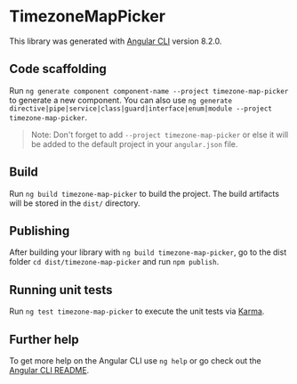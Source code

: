 # TimezoneMapPicker

This library was generated with [Angular CLI](https://github.com/angular/angular-cli) version 8.2.0.

## Code scaffolding

Run `ng generate component component-name --project timezone-map-picker` to generate a new component. You can also use `ng generate directive|pipe|service|class|guard|interface|enum|module --project timezone-map-picker`.
> Note: Don't forget to add `--project timezone-map-picker` or else it will be added to the default project in your `angular.json` file. 

## Build

Run `ng build timezone-map-picker` to build the project. The build artifacts will be stored in the `dist/` directory.

## Publishing

After building your library with `ng build timezone-map-picker`, go to the dist folder `cd dist/timezone-map-picker` and run `npm publish`.

## Running unit tests

Run `ng test timezone-map-picker` to execute the unit tests via [Karma](https://karma-runner.github.io).

## Further help

To get more help on the Angular CLI use `ng help` or go check out the [Angular CLI README](https://github.com/angular/angular-cli/blob/master/README.md).
